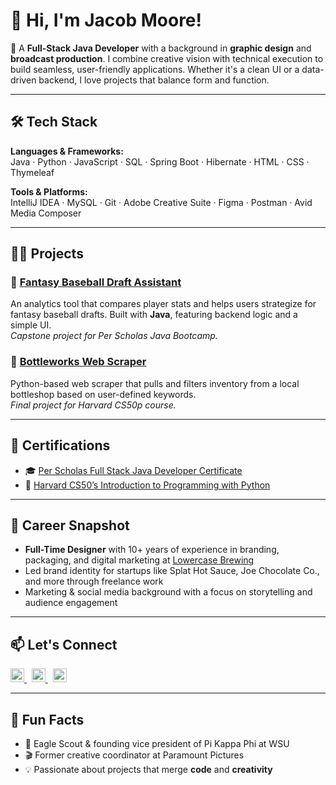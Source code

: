 # 👋 Hi, I'm Jacob Moore!

🎨 A **Full-Stack Java Developer** with a background in **graphic design** and **broadcast production**. I combine creative vision with technical execution to build seamless, user-friendly applications. Whether it's a clean UI or a data-driven backend, I love projects that balance form and function.

---

## 🛠️ Tech Stack

**Languages & Frameworks:**  
Java · Python · JavaScript · SQL · Spring Boot · Hibernate · HTML · CSS · Thymeleaf

**Tools & Platforms:**  
IntelliJ IDEA · MySQL · Git · Adobe Creative Suite · Figma · Postman · Avid Media Composer

---

## 👨‍💻 Projects

### 🧢 [Fantasy Baseball Draft Assistant](https://github.com/themooreyouknow1/BenchCoach.git)  
An analytics tool that compares player stats and helps users strategize for fantasy baseball drafts. Built with **Java**, featuring backend logic and a simple UI.  
*Capstone project for Per Scholas Java Bootcamp.*

### 🍻 [Bottleworks Web Scraper](https://github.com/themooreyouknow1/BottleworksWebScraper.git)  
Python-based web scraper that pulls and filters inventory from a local bottleshop based on user-defined keywords.  
*Final project for Harvard CS50p course.*

---

## 📜 Certifications

- 🎓 [Per Scholas Full Stack Java Developer Certificate](https://drive.google.com/file/d/1MYN3sHPzc2UnRwXu2UrM_Fc1Tua2RqoB/view)
- 🐍 [Harvard CS50’s Introduction to Programming with Python](https://certificates.cs50.io/e9ea997c-85c6-4c0a-ab02-dfc144fc2aeb.pdf?size=letter)

---

## 🎨 Career Snapshot

- **Full-Time Designer** with 10+ years of experience in branding, packaging, and digital marketing at [Lowercase Brewing](https://www.lowercasebrewing.com/)
- Led brand identity for startups like Splat Hot Sauce, Joe Chocolate Co., and more through freelance work
- Marketing & social media background with a focus on storytelling and audience engagement

---

## 📫 Let's Connect

<a href="https://linkedin.com/in/jacobmoore4" target="_blank">
  <img src="https://cdn.jsdelivr.net/npm/simple-icons@v3/icons/linkedin.svg" alt="LinkedIn" width="22px" />
</a>
&nbsp;
<a href="https://github.com/themooreyouknow1" target="_blank">
  <img src="https://cdn.jsdelivr.net/npm/simple-icons@v3/icons/github.svg" alt="GitHub" width="22px" />
</a>
&nbsp;
<a href="mailto:jacob.robert.moore@gmail.com">
  <img src="https://cdn.jsdelivr.net/npm/simple-icons@v3/icons/gmail.svg" alt="Email" width="22px" />
</a>

---

## 🧠 Fun Facts

- 🦅 Eagle Scout & founding vice president of Pi Kappa Phi at WSU  
- 🎬 Former creative coordinator at Paramount Pictures  
- 💡 Passionate about projects that merge **code** and **creativity**

<!--
**themooreyouknow1/themooreyouknow1** is a ✨ _special_ ✨ repository because its `README.md` (this file) appears on your GitHub profile.
- <b>Fantasy Baseball Draft Assistant (Java, SQL, HTML, CSS, JavaScript)</b>
  - [Fantasy Baseball Draft Assistant](‬https://github.com/themooreyouknow1/BenchCoach.git‬)


  
Here are some ideas to get you started:

- 🔭 I’m currently working on ...
- 🌱 I’m currently learning ...
- 👯 I’m looking to collaborate on ...
- 🤔 I’m looking for help with ...
- 💬 Ask me about ...
- 📫 How to reach me: ...
- 😄 Pronouns: ...
- ⚡ Fun fact: ...
-->
